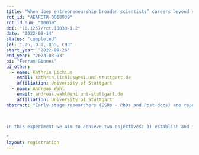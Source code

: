 ```yaml
---
title: "When does entrepreneurship broaden scientists’ careers beyond economic impact?"
rct_id: "AEARCTR-0010039"
rct_id_num: "10039"
doi: "10.1257/rct.10039-1.2"
date: "2022-09-14"
status: "completed"
jel: "L26, O31, Q55, C93"
start_year: "2022-09-26"
end_year: "2023-03-03"
pi: "Ferran Giones"
pi_other:
  - name: Kathrin Lichius
    email: kathrin.lichius@eni.uni-stuttgart.de
    affiliation: University of Stuttgart
  - name: Andreas Wahl
    email: andreas.wahl@eni.uni-stuttgart.de
    affiliation: University of Stuttgart
abstract: "Early-stage researchers (ESRs - PhDs and Post-docs) are repeatedly touted as an untapped source of high-potential entrepreneurship. However, most entrepreneurship initiatives have either focused on undergraduate students or on consolidated scientists (PIs and professors). We argue that attempts to translate these initiatives to engage early-stage researchers (ESRs) are missing the positive impact of entrepreneurship beyond the direct commercialization of scientific outputs.
 
In this experiment we aim to achieve two objectives: 1) establish and measure the effect size of a narrow view of entrepreneurship as a linear – patent-centric – science commercialization path for ESRs, and 2) identify to what extent framing the alignment between ESRs’ social identity and the framing of an entrepreneurship training intervention can increase the likelihood of a) engaging in entrepreneurial training activities, b) the adherence to such activities.
"
layout: registration
---
```


